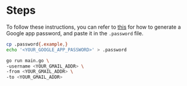 # Steps

To follow these instructions, you can refer to [this](https://support.google.com/accounts/answer/185833?hl=en)
for how to generate a Google app password, and paste it in the `.password` file.

```bash
cp .password{.example,}
echo '<YOUR_GOOGLE_APP_PASSWORD>' > .password

go run main.go \
-username <YOUR_GMAIL_ADDR> \
-from <YOUR_GMAIL_ADDR> \
-to <YOUR_GMAIL_ADDR>
```
